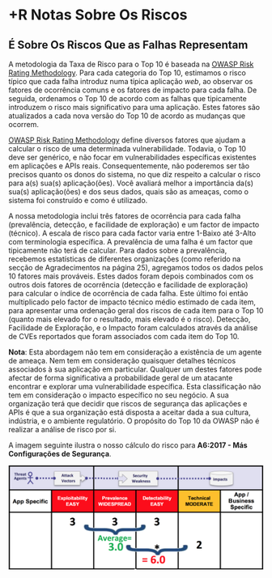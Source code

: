 # +R Notas Sobre Os Riscos

## É Sobre Os Riscos Que as Falhas Representam

A metodologia da Taxa de Risco para o Top 10 é baseada na 
[OWASP Risk Rating Methodology][1]. Para cada categoria do Top 10, estimamos
o risco típico que cada falha introduz numa típica aplicação *web*, ao observar 
os fatores de ocorrência comuns e os fatores de impacto para cada falha. De 
seguida, ordenamos o Top 10 de acordo com as falhas que tipicamente introduzem 
o risco mais significativo para uma aplicação. Estes fatores são atualizados a 
cada nova versão do Top 10 de acordo as mudanças que ocorrem.

[OWASP Risk Rating Methodology][1] define diversos fatores que ajudam a 
calcular o risco de uma determinada vulnerabilidade. Todavia, o Top 10 deve ser
genérico, e não focar em vulnerabilidades específicas existentes em 
aplicações e APIs reais. Consequentemente, não poderemos ser tão precisos 
quanto os donos do sistema, no que diz respeito a calcular o risco para a(s) 
sua(s) aplicação(ões). Você avaliará melhor a importância da(s) sua(s) 
aplicação(ões) e dos seus dados, quais são as ameaças, como o sistema foi construído e como é utilizado.

A nossa metodologia inclui três fatores de ocorrência para cada falha
(prevalência, detecção, e facilidade de exploração) e um factor de impacto 
(técnico). A escala de risco para cada factor varia entre 1-Baixo até 3-Alto
com terminologia específica. A prevalência de uma falha é um
factor que tipicamente não terá de calcular. Para dados sobre a prevalência, 
recebemos estatísticas de diferentes organizações (como referido na secção de 
Agradecimentos na página 25), agregamos todos os dados pelos 10 fatores mais 
prováveis. Estes dados foram depois combinados com os outros dois fatores de 
ocorrência (detecção e facilidade de exploração) para calcular o índice de 
ocorrência de cada falha. Este último foi então multiplicado pelo factor de
impacto técnico médio estimado de cada item, para apresentar uma ordenação 
geral dos riscos de cada item para o Top 10 (quanto mais elevado for o 
resultado, mais elevado é o risco). Detecção, Facilidade de Exploração, e o 
Impacto foram calculados através da análise de CVEs reportados que foram 
associados com cada item do Top 10.

**Nota**: Esta abordagem não tem em consideração a existência de um agente de 
ameaça. Nem tem em consideração quaisquer detalhes técnicos associados à sua 
aplicação em particular. Qualquer um destes fatores pode afectar de forma
significativa a probabilidade geral de um atacante encontrar e explorar uma 
vulnerabilidade específica. Esta classificação não tem em consideração o impacto
específico no seu negócio. A sua organização terá que decidir que riscos de
segurança das aplicações e APIs é que a sua organização está disposta a aceitar
dada a sua cultura, indústria, e o ambiente regulatório. O propósito do Top 10 da OWASP não é realizar a análise de risco por si.

A imagem seguinte ilustra o nosso cálculo do risco para 
**A6:2017 - Más Configurações de Segurança**.

![Risk Calculation for A6:2017-Security Misconfiguration][image-1]

[1]: https://www.owasp.org/index.php/OWASP_Risk_Rating_Methodology
[image-1]: images/0xc0-risk-explanation.png